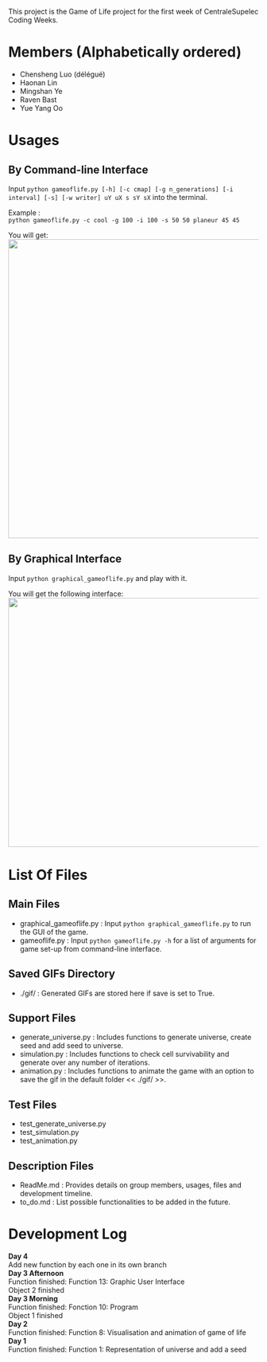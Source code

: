 This project is the Game of Life project for the first week of CentraleSupelec Coding Weeks.

Members (Alphabetically ordered)
===================================
- Chensheng Luo (délégué)
- Haonan Lin
- Mingshan Ye
- Raven Bast
- Yue Yang Oo

Usages  
====================================
By Command-line Interface 
------------------------------------
Input `python gameoflife.py [-h] [-c cmap] [-g n_generations] [-i interval] [-s] [-w writer] uY uX s sY sX` into the terminal.  

Example :  
```python gameoflife.py -c cool -g 100 -i 100 -s 50 50 planeur 45 45```  

You will get:  
<img src="gif/planeur_universe_50-50_generations_100_interval_100.gif" width=600 height=600> 

By Graphical Interface    
------------------------------------
Input `python graphical_gameoflife.py` and play with it.  

You will get the following interface: 
<img src="gif/demo_graphic.jpg" width=700 height=500>  

List Of Files
====================================
Main Files
------------------------------------
- graphical_gameoflife.py : Input `python graphical_gameoflife.py` to run the GUI of the game.  
- gameoflife.py : Input `python gameoflife.py -h` for a list of arguments for game set-up from command-line interface.  

Saved GIFs Directory
------------------------------------
- ./gif/ : Generated GIFs are stored here if save is set to True.  

Support Files
------------------------------------
- generate_universe.py : Includes functions to generate universe, create seed and add seed to universe.  
- simulation.py : Includes functions to check cell survivability and generate over any number of iterations.  
- animation.py : Includes functions to animate the game with an option to save the gif in the default folder << ./gif/ >>.  

Test Files
------------------------------------
- test_generate_universe.py  
- test_simulation.py  
- test_animation.py  

Description Files
-------------------------------------
- ReadMe.md : Provides details on group members, usages, files and development timeline.
- to_do.md : List possible functionalities to be added in the future.  

Development Log
====================================
**Day 4**  
    Add new function by each one in its own branch  
**Day 3 Afternoon**  
    Function finished: Function 13: Graphic User Interface  
    Object 2 finished  
**Day 3 Morning**  
    Function finished: Fonction 10: Program   
    Object 1 finished    
**Day 2**  
    Function finished: Function 8: Visualisation and animation of game of life  
**Day 1**  
    Function finished: Function 1: Representation of universe and add a seed